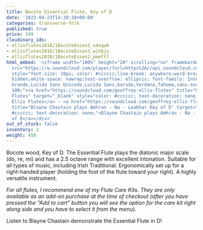 ```yaml
---
title: Bocote Essential Flute, Key of D
date: '2023-04-23T14:39:38+00:00'
categories: transverse-folk
published: true
price: 349
cloudinary_ids:
- ellisflutes2018/1BocoteEssen1_o4xqwh
- ellisflutes2018/1BocoteEssen3_wihbju
- ellisflutes2018/1BocoteEssen2_pmeftl
html_embed: '<iframe width="100%" height="20" scrolling="no" frameborder="no" allow="autoplay"
  src="https://w.soundcloud.com/player/?url=https%3A//api.soundcloud.com/tracks/486027465&color=%23ff5500&inverse=false&auto_play=false&show_user=true"></iframe><div
  style="font-size: 10px; color: #cccccc;line-break: anywhere;word-break: normal;overflow:
  hidden;white-space: nowrap;text-overflow: ellipsis; font-family: Interstate,Lucida
  Grande,Lucida Sans Unicode,Lucida Sans,Garuda,Verdana,Tahoma,sans-serif;font-weight:
  100;"><a href="https://soundcloud.com/geoffrey-ellis-flutes" title="Geoffrey Ellis
  Flutes" target="_blank" style="color: #cccccc; text-decoration: none;">Geoffrey
  Ellis Flutes</a> · <a href="https://soundcloud.com/geoffrey-ellis-flutes/d-amhran-na-leabhar"
  title="Blayne Chastain plays Amhran - Na - Leabhar Key of D" target="_blank" style="color:
  #cccccc; text-decoration: none;">Blayne Chastain plays Amhran - Na - Leabhar Key
  of D</a></div>'
out_of_stock: false
inventory: 1
weight: 450
---
```


Bocote wood, Key of D.  The Essential Flute plays the diatonic major scale (do, re, mi) and has a 2.5 octave range with excellent intonation.  Suitable for all types of music, including Irish Traditional.  Ergonomically set up for a right-handed player (holding the foot of the flute toward your right).  A highly versatile instrument.


*For all flutes, I recommend one of my Flute Care Kits. They are only available as an add-on purchase at the time of checkout (after you have pressed the “Add to cart” button you will see the option for the care kit right along side and you have to select it from the menu).*

Listen to Blayne Chastain demonstrate the Essential Flute in D!